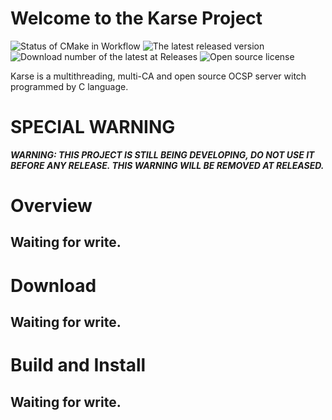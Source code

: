 Welcome to the Karse Project
============================
![Status of CMake in Workflow](https://img.shields.io/github/workflow/status/LeviMarvin/karse/CMake?style=for-the-badge "Build Status")
![The latest released version](https://img.shields.io/github/v/release/LeviMarvin/karse?display_name=tag&include_prereleases&style=for-the-badge "Version")
![Download number of the latest at Releases](https://img.shields.io/github/downloads-pre/LeviMarvin/karse/latest/total?label=DOWNLOADS&style=for-the-badge "Downloads")
![Open source license](https://img.shields.io/github/license/LeviMarvin/karse?style=for-the-badge "Apache License 2.0")

Karse is a multithreading, multi-CA and open source OCSP server witch programmed by C language.

SPECIAL WARNING
===============
***WARNING: THIS PROJECT IS STILL BEING DEVELOPING, DO NOT USE IT BEFORE ANY RELEASE. THIS WARNING WILL BE REMOVED AT RELEASED.***

Overview
========
Waiting for write.
------------------

Download
========
Waiting for write.
------------------

Build and Install
=================
Waiting for write.
------------------
